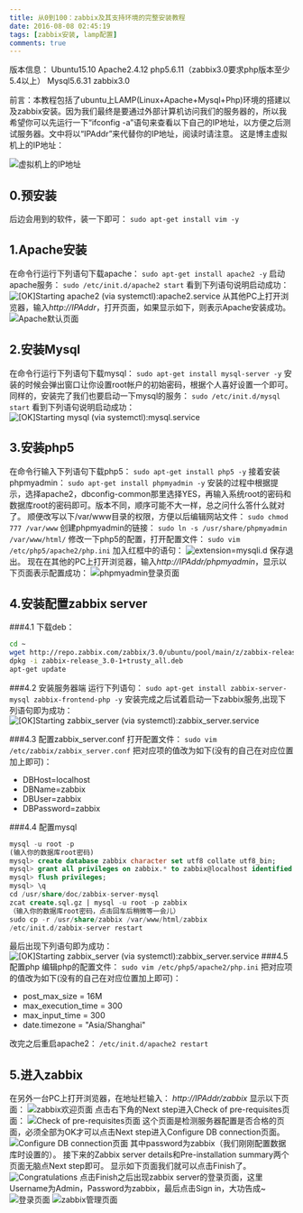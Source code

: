 ```yaml
---
title: 从0到100：zabbix及其支持环境的完整安装教程
date: 2016-08-08 02:45:19
tags: [zabbix安装, lamp配置]
comments: true
---
```


版本信息：
Ubuntu15.10
Apache2.4.12
php5.6.11（zabbix3.0要求php版本至少5.4以上）
Mysql5.6.31
zabbix3.0

前言：本教程包括了ubuntu上LAMP(Linux+Apache+Mysql+Php)环境的搭建以及zabbix安装。因为我们最终是要通过外部计算机访问我们的服务器的，所以我希望你可以先运行一下“ifconfig -a”语句来查看以下自己的IP地址，以方便之后测试服务器。文中将以“IPAddr”来代替你的IP地址，阅读时请注意。
这是博主虚拟机上的IP地址：
<!-- more-->
![虚拟机上的IP地址](/assets/images/zabbix_2.jpg)

## 0.预安装
后边会用到的软件，装一下即可：
`sudo apt-get install vim -y`

## 1.Apache安装
在命令行运行下列语句下载apache：
`sudo apt-get install apache2 -y`
启动apache服务：
`sudo /etc/init.d/apache2 start`
看到下列语句说明启动成功：
![[OK]Starting apache2 (via systemctl):apache2.service](/assets/images/zabbix_1.jpg)
从其他PC上打开浏览器，输入*http://IPAddr*，打开页面，如果显示如下，则表示Apache安装成功。
![Apache默认页面](/assets/images/zabbix_3.jpg)

## 2.安装Mysql
在命令行运行下列语句下载mysql：
`sudo apt-get install mysql-server -y`
安装的时候会弹出窗口让你设置root帐户的初始密码，根据个人喜好设置一个即可。
同样的，安装完了我们也要启动一下mysql的服务：
`sudo /etc/init.d/mysql start`
看到下列语句说明启动成功：
![[OK]Starting mysql (via systemctl):mysql.service](/assets/images/zabbix_5.jpg)

## 3.安装php5
在命令行输入下列语句下载php5：
`sudo apt-get install php5 -y`
接着安装phpmyadmin：
`sudo apt-get install phpmyadmin -y`
安装的过程中根据提示，选择apache2，dbconfig-common那里选择YES，再输入系统root的密码和数据库root的密码即可。版本不同，顺序可能不大一样，总之问什么答什么就对了。
顺便改写以下/var/www目录的权限，方便以后编辑网站文件：
`sudo chmod 777 /var/www`
创建phpmyadmin的链接：
`sudo ln -s /usr/share/phpmyadmin /var/www/html/`
修改一下php5的配置，打开配置文件：
`sudo vim /etc/php5/apache2/php.ini`
加入红框中的语句：
![extension=mysqli.d](/assets/images/zabbix_6.jpg)
保存退出。
现在在其他的PC上打开浏览器，输入*http://IPAddr/phpmyadmin*，显示以下页面表示配置成功：
![phpmyadmin登录页面](/assets/images/zabbix_7.jpg)
## 4.安装配置zabbix server
###4.1 下载deb：
```bash
cd ~
wget http://repo.zabbix.com/zabbix/3.0/ubuntu/pool/main/z/zabbix-release/zabbix-release_3.0-1+trusty_all.deb
dpkg -i zabbix-release_3.0-1+trusty_all.deb
apt-get update
```
###4.2 安装服务器端
运行下列语句：
`sudo apt-get install zabbix-server-mysql zabbix-frontend-php -y`
安装完成之后试着启动一下zabbix服务,出现下列语句即为成功：
![[OK]Starting zabbix_server (via systemctl):zabbix_server.service](/assets/images/zabbix_8.jpg)

###4.3 配置zabbix_server.conf
打开配置文件：
`sudo vim /etc/zabbix/zabbix_server.conf`
把对应项的值改为如下(没有的自己在对应位置加上即可)：

 - DBHost=localhost
 - DBName=zabbix
 - DBUser=zabbix
 - DBPassword=zabbix

###4.4 配置mysql
```sql
mysql -u root -p
(输入你的数据库root密码)
mysql> create database zabbix character set utf8 collate utf8_bin;
mysql> grant all privileges on zabbix.* to zabbix@localhost identified by 'zabbix';
mysql> flush privileges;
mysql> \q
cd /usr/share/doc/zabbix-server-mysql
zcat create.sql.gz | mysql -u root -p zabbix
（输入你的数据库root密码，点击回车后稍微等一会儿）
sudo cp -r /usr/share/zabbix /var/www/html/zabbix
/etc/init.d/zabbix-server restart
```
最后出现下列语句即为成功：
![[OK]Starting zabbix_server (via systemctl):zabbix_server.service](/assets/images/zabbix_8.jpg)
###4.5 配置php
编辑php的配置文件：
`sudo vim /etc/php5/apache2/php.ini`
把对应项的值改为如下(没有的自己在对应位置加上即可)：

 - post_max_size = 16M
 - max_execution_time = 300
 - max_input_time = 300
 - date.timezone = "Asia/Shanghai"

改完之后重启apache2：
`/etc/init.d/apache2 restart`

## 5.进入zabbix
在另外一台PC上打开浏览器，在地址栏输入：
*http://IPAddr/zabbix*
显示以下页面：
![zabbix欢迎页面](/assets/images/zabbix_9.jpg)
点击右下角的Next step进入Check of pre-requisites页面：
![Check of pre-requisites页面](/assets/images/zabbix_10.jpg)
这个页面是检测服务器配置是否合格的页面，必须全部为OK才可以点击Next step进入Configure DB connection页面。
![Configure DB connection页面](/assets/images/zabbix_11.jpg)
其中password为zabbix（我们刚刚配置数据库时设置的）。
接下来的Zabbix server details和Pre-installation summary两个页面无脑点Next step即可。
显示如下页面我们就可以点击Finish了。
![Congratulations](/assets/images/zabbix_12.jpg)
点击Finish之后出现zabbix server的登录页面，这里Username为Admin，Password为zabbix，最后点击Sign in，大功告成~
![登录页面](/assets/images/zabbix_13.jpg)
![zabbix管理页面](/assets/images/zabbix_14.jpg)